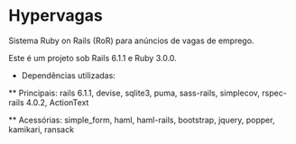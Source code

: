 # Hypervagas

Sistema Ruby on Rails (RoR) para anúncios de vagas de emprego.

Este é um projeto sob Rails 6.1.1 e Ruby 3.0.0.

* Dependências utilizadas:

** Principais: rails 6.1.1, devise, sqlite3, puma, sass-rails, simplecov, rspec-rails 4.0.2, ActionText

** Acessórias: simple_form, haml, haml-rails, bootstrap, jquery, popper, kamikari, ransack
